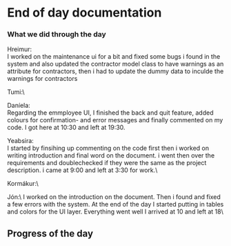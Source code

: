 # End of day documentation

### What we did through the day 
Hreimur:\
I worked on the maintenance ui for a bit and fixed some bugs i found in the system and also updated the contractor model class to have warnings as an attribute for contractors, then i had to update the dummy data to inculde the warnings for contractors

Tumi:\


Daníela:\
Regarding the emmployee UI, I finished the back and quit feature, added colours for confirmation- and error messages and finally commented on my code. I got here at 10:30 and left at 19:30. 



Yeabsira:\
I started by finsihing up commenting on the code first then i worked on writing introduction and final word on the document. i went then over the requirements and doublechecked if they were the same as the project description. i came at 9:00 and left at 3:30 for work.\

Kormákur:\



Jón:\ I worked on the introduction on the document. Then i found and fixed a few errors with the system. At the end of the day I started putting in tables and colors for the UI layer. Everything went well I arrived at 10 and left at 18\

## Progress of the day